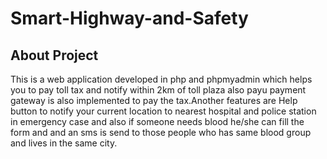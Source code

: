 # Smart-Highway-and-Safety

## About Project

This is a web application developed in php and phpmyadmin which helps you to pay toll tax and notify within 2km of  toll plaza  also payu payment gateway is also implemented to pay the tax.Another features are Help button to notify your current location to nearest hospital and police station in emergency case and also if someone needs blood he/she can fill the form and and an sms is send to those people who has same blood group and lives in the same city.
